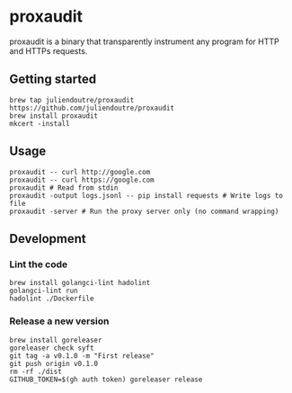 # proxaudit

proxaudit is a binary that transparently instrument any program for HTTP and HTTPs requests.

## Getting started

```shell
brew tap juliendoutre/proxaudit https://github.com/juliendoutre/proxaudit
brew install proxaudit
mkcert -install
```

## Usage

```shell
proxaudit -- curl http://google.com
proxaudit -- curl https://google.com
proxaudit # Read from stdin
proxaudit -output logs.jsonl -- pip install requests # Write logs to file
proxaudit -server # Run the proxy server only (no command wrapping)
```

## Development

### Lint the code

```shell
brew install golangci-lint hadolint
golangci-lint run
hadolint ./Dockerfile
```

### Release a new version

```shell
brew install goreleaser
goreleaser check syft
git tag -a v0.1.0 -m "First release"
git push origin v0.1.0
rm -rf ./dist
GITHUB_TOKEN=$(gh auth token) goreleaser release
```
